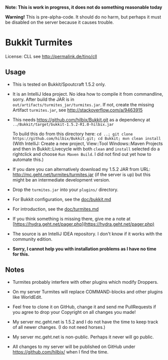 **Note: This is work in progress, it does not do something reasonable today**

**Warning!**  This is pre-alpha-code.  It should do no harm, but perhaps it must be disabled on the server because it causes trouble.

Bukkit Turmites
===============

License: CLL see http://permalink.de/tino/cll


Usage
-----

- This is tested on Bukkit/Spoutcraft 1.5.2 only.

- It is an IntelliJ Idea project.  No idea how to compile it from commandline, sorry.
  After build the JAR is in `out/artifacts/turmites_jar/turmites.jar`.
  If not, create the missing Artifact `turmites.jar`, see http://stackoverflow.com/a/9463915

- This needs https://github.com/hilbix/Bukkit.git as a dependency at
  `../Bukkit/target/bukkit-1.5.2-R1.0-hilbix.jar`

  To build this do from this directory here:
  `cd ..; git clone https://github.com/hilbix/Bukkit.git; cd Bukkit; mvn clean install`
  (With IntelliJ: Create a new project, View::Tool Windows::Maven Projects
   and then in Bukkit::Livecycle with both `clean` and `install` selected do a rightclick
   and choose `Run Maven Build`.  I did not find out yet how to automate this.)

- If you dare you can alternatively download my 1.5.2 JAR from
URL: http://mc.geht.net/turmites/turmites.jar
(if the server is up) but this might be an intermediate development version.

- Drop the `turmites.jar` into your `plugins/` directory.

- For Bukkit configuration, see the [doc/bukkit.md](doc/bukkit.md)

- For introduction, see the [doc/turmites.md](doc/turmites.md)

- If you think something is missing there, give me a note at [https://hydra.geht.net/pager.php](https://hydra.geht.net/pager.php)

- The source is an IntelliJ IDEA repository.  I don't know if it works with the community edition.

- **Sorry, I cannot help you with installation problems as I have no time for this.**


Notes
-----

- Turmites probably interfere with other plugins which modify Droppers.

- On my server Turmites will replace COMMAND-blocks and other plugins like WorldEdit.

- Feel free to clone it on GitHub, change it and send me PullRequests if you agree to drop your Copyright on all changes you made!

- My server mc.geht.net is 1.5.2 and I do not have the time to keep track of all newer changes.  (I do not need horses.)

- My server mc.geht.net is non-public.  Perhaps it never will go public.

- All changes to my server will be published on GitHub under https://github.com/hilbix/ when I find the time.
